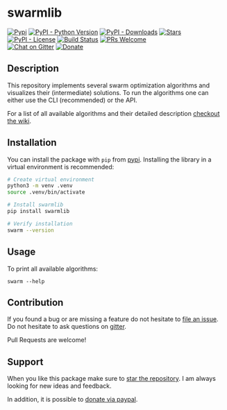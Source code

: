 # swarmlib

[![Pypi](https://img.shields.io/pypi/v/swarmlib.svg?style=flat-square)](https://pypi.python.org/pypi/swarmlib) [![PyPI - Python Version](https://img.shields.io/pypi/pyversions/swarmlib.svg?style=flat-square)](https://pypi.python.org/pypi/swarmlib) [![PyPI - Downloads](https://img.shields.io/pypi/dm/swarmlib.svg?style=flat-square)](https://pypistats.org/packages/swarmlib) [![Stars](https://img.shields.io/github/stars/HaaLeo/swarmlib.svg?label=Stars&logo=github&style=flat-square)](https://github.com/HaaLeo/swarmlib/stargazers)  
[![PyPI - License](https://img.shields.io/pypi/l/swarmlib.svg?style=flat-square)](https://raw.githubusercontent.com/HaaLeo/swarmlib/master/LICENSE.txt) 
[![Build Status](https://img.shields.io/travis/HaaLeo/swarmlib/master.svg?style=flat-square)](https://travis-ci.org/HaaLeo/swarmlib) [![PRs Welcome](https://img.shields.io/badge/PRs-welcome-brightgreen.svg?style=flat-square)](http://makeapullrequest.com)  
[![Chat on Gitter](https://img.shields.io/badge/-chat%20on%20gitter-753a88.svg?logo=gitter&style=flat-square&labelColor=grey)](https://gitter.im/HaaLeo/swarmlib) [![Donate](https://img.shields.io/badge/☕️-Buy%20Me%20a%20Coffee-blue.svg?&style=flat-square)](https://www.paypal.me/LeoHanisch/3eur)

## Description

This repository implements several swarm optimization algorithms and visualizes their (intermediate) solutions.
To run the algorithms one can either use the CLI (recommended) or the API.

For a list of all available algorithms and their detailed description [checkout the wiki](https://github.com/HaaLeo/swarmlib/wiki).

## Installation

You can install the package with `pip` from [pypi](https://pypi.org/project/swarmlib).
Installing the library in a virtual environment is recommended:

```zsh
# Create virtual environment
python3 -m venv .venv
source .venv/bin/activate

# Install swarmlib
pip install swarmlib

# Verify installation
swarm --version
```

## Usage

To print all available algorithms:

```
swarm --help
```

## Contribution

If you found a bug or are missing a feature do not hesitate to [file an issue](https://github.com/HaaLeo/swarmlib/issues/new/choose).  
Do not hesitate to ask questions on [gitter](https://gitter.im/HaaLeo/swarmlib).

Pull Requests are welcome!

## Support
When you like this package make sure to [star the repository](https://github.com/HaaLeo/swarmlib/stargazers).
I am always looking for new ideas and feedback.

In addition, it is possible to [donate via paypal](https://www.paypal.me/LeoHanisch/3eur).
